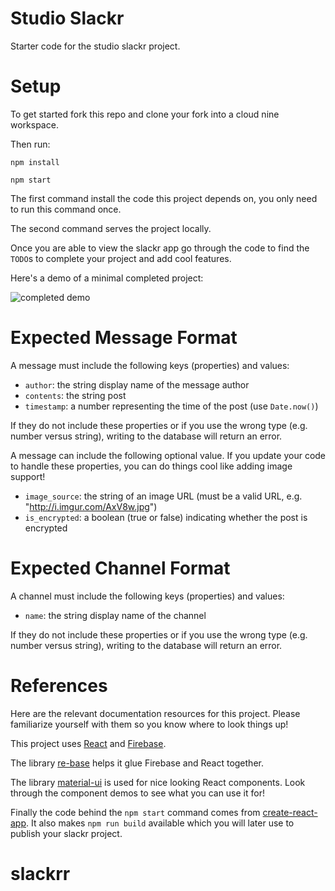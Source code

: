 # Studio Slackr

Starter code for the studio slackr project.

# Setup

To get started fork this repo and clone your fork into a cloud nine workspace.

Then run:

    npm install

    npm start


The first command install the code this project depends on, you only need to run
this command once.

The second command serves the project locally.

Once you are able to view the slackr app go through the code to find the `TODO`s
to complete your project and add cool features.

Here's a demo of a minimal completed project:

![completed demo](completed.gif)

# Expected Message Format

A message must include the following keys (properties) and values:

  - `author`: the string display name of the message author
  - `contents`: the string post
  - `timestamp`: a number representing the time of the post (use `Date.now()`)


If they do not include these properties or if you use the wrong type (e.g.
number versus string), writing to the database will return an error.

A message can include the following optional value. If you update your code to
handle these properties, you can do things cool like adding image support!

  - `image_source`: the string of an image URL (must be a valid URL, e.g.
    "http://i.imgur.com/AxV8w.jpg")
  - `is_encrypted`: a boolean (true or false) indicating whether the post is
    encrypted

# Expected Channel Format

A channel must include the following keys (properties) and values:

  - `name`: the string display name of the channel

If they do not include these properties or if you use the wrong type (e.g.
number versus string), writing to the database will return an error.

# References

Here are the relevant documentation resources for this project. Please
familiarize yourself with them so you know where to look things up!

This project uses [React](https://reactjs.org/docs/react-api.html) and 
[Firebase](https://firebase.google.com/docs/reference/js/).

The library [re-base](https://github.com/tylermcginnis/re-base#api) helps it
glue Firebase and React together.

The library [material-ui](https://material-ui-next.com/) is used for nice
looking React components. Look through the component demos to see what you can
use it for!

Finally the code behind the `npm start` command comes from
[create-react-app](https://github.com/facebookincubator/create-react-app#create-react-app-).
It also makes `npm run build` available which you will later use to publish your
slackr project.
# slackrr
